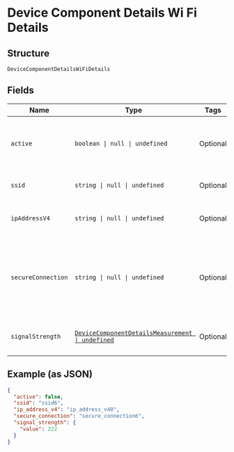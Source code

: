 <!-- Optimized: 2025-10-06 -->
<!-- RPM: 1.6.2.1.1.6.2.1_device-component-details-wi-fi-details_20251006 -->
<!-- Session: E2E RPM DNA Application -->
<!-- AOM: RND (Reggie & Dro) -->
<!-- COI: TECHNOLOGY -->
<!-- RPM: HIGH -->
<!-- ACTION: BUILD -->


# Device Component Details Wi Fi Details

## Structure

`DeviceComponentDetailsWiFiDetails`

## Fields

| Name | Type | Tags | Description |
|  --- | --- | --- | --- |
| `active` | `boolean \| null \| undefined` | Optional | A boolean to represent whether the WiFI interface is currently active. |
| `ssid` | `string \| null \| undefined` | Optional | The name of the connected WIFI network. |
| `ipAddressV4` | `string \| null \| undefined` | Optional | The string representation of the device’s IPv4 address. |
| `secureConnection` | `string \| null \| undefined` | Optional | The security protocol for a secure connection (e.g. WPA2). None provided if the connection<br>is unsecured. |
| `signalStrength` | [`DeviceComponentDetailsMeasurement \| undefined`](../../doc/models/device-component-details-measurement.md) | Optional | A value qualified by unit of measure. |

## Example (as JSON)

```json
{
  "active": false,
  "ssid": "ssid6",
  "ip_address_v4": "ip_address_v40",
  "secure_connection": "secure_connection6",
  "signal_strength": {
    "value": 222
  }
}
```
